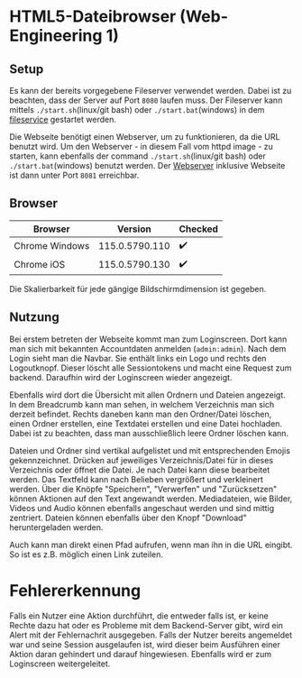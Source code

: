 # HTML5-Dateibrowser (Web-Engineering 1)

## Setup
Es kann der bereits vorgegebene Fileserver verwendet werden. Dabei ist zu beachten, dass der Server auf Port ```8080``` laufen muss.
Der Fileserver kann mittels ```./start.sh```(linux/git bash) oder ```./start.bat```(windows) in dem [fileservice](/fileservice/) gestartet werden.

Die Webseite benötigt einen Webserver, um zu funktionieren, da die URL benutzt wird. 
Um den Webserver - in diesem Fall vom httpd image - zu starten, kann ebenfalls der command ```./start.sh```(linux/git bash) oder ```./start.bat```(windows) benutzt werden.
Der [Webserver](http://localhost:8081) inklusive Webseite ist dann unter Port ```8081``` erreichbar.

## Browser
| Browser | Version | Checked |
|---------|---------|---------|
|Chrome Windows|115.0.5790.110|✔️|
|Chrome iOS|115.0.5790.130|✔️|

Die Skalierbarkeit für jede gängige Bildschirmdimension ist gegeben. 

## Nutzung
Bei erstem betreten der Webseite kommt man zum Loginscreen. Dort kann man sich mit bekannten Accountdaten anmelden (```admin:admin```).
Nach dem Login sieht man die Navbar. Sie enthält links ein Logo und rechts den Logoutknopf. Dieser löscht alle Sessiontokens und macht eine Request zum backend. Daraufhin wird der Loginscreen wieder angezeigt.

Ebenfalls wird dort die Übersicht mit allen Ordnern und Dateien angezeigt. In dem Breadcrumb kann man sehen, in welchem Verzeichnis man sich derzeit befindet.
Rechts daneben kann man den Ordner/Datei löschen, einen Ordner erstellen, eine Textdatei erstellen und eine Datei hochladen. Dabei ist zu beachten, dass man ausschließlich leere Ordner löschen kann.


Dateien und Ordner sind vertikal aufgelistet und mit entsprechenden Emojis gekennzeichnet. Drücken auf jeweiliges Verzeichnis/Datei für in dieses Verzeichnis oder öffnet die Datei.
Je nach Datei kann diese bearbeitet werden. Das Textfeld kann nach Belieben vergrößert und verkleinert werden. Über die Knöpfe "Speichern", "Verwerfen" und "Zurücksetzen" können Aktionen auf den Text angewandt werden.
Mediadateien, wie Bilder, Videos und Audio können ebenfalls angeschaut werden und sind mittig zentriert.
Dateien können ebenfalls über den Knopf "Download" heruntergeladen werden.

Auch kann man direkt einen Pfad aufrufen, wenn man ihn in die URL eingibt. So ist es z.B. möglich einen Link zuteilen. 

# Fehlererkennung
Falls ein Nutzer eine Aktion durchführt, die entweder falls ist, er keine Rechte dazu hat oder es Probleme mit dem Backend-Server gibt, wird ein Alert mit der Fehlernachrit ausgegeben.
Falls der Nutzer bereits angemeldet war und seine Session ausgelaufen ist, wird dieser beim Ausführen einer Aktion daran gehindert und darauf hingewiesen. Ebenfalls wird er zum Loginscreen weitergeleitet.
